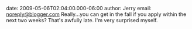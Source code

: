 date: 2009-05-06T02:04:00.000-06:00
author: Jerry
email: noreply@blogger.com
Really...you can get in the fall if you apply within the next two weeks?  That's awfully late.  I'm very surprised myself.